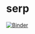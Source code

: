 # serp
[![Binder](https://mybinder.org/badge_logo.svg)](https://mybinder.org/v2/gh/markoaldred/serp.git/master?filepath=Jupyter_test.ipynb)
